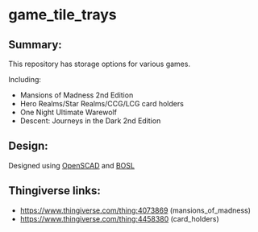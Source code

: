# game_tile_trays

Summary:
-------------
This repository has storage options for various games.

Including:
* Mansions of Madness 2nd Edition
* Hero Realms/Star Realms/CCG/LCG card holders
* One Night Ultimate Warewolf
* Descent: Journeys in the Dark 2nd Edition

Design:
------------
Designed using [OpenSCAD](https://www.openscad.org/) and [BOSL](https://github.com/revarbat/BOSL)

Thingiverse links:
----------------
* https://www.thingiverse.com/thing:4073869 (mansions_of_madness)
* https://www.thingiverse.com/thing:4458380 (card_holders)
